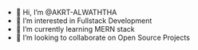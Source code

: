 - 👋 Hi, I’m @AKRT-ALWATHTHA
- 👀 I’m interested in Fullstack Development
- 🌱 I’m currently learning MERN stack
- 💞️ I’m looking to collaborate on Open Source Projects
  


